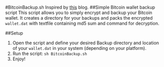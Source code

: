 #BitcoinBackup.sh
Inspired by [this](http://plasticliving.blogspot.com/2011/05/my-preferred-way-to-backup-bitcoin.html) blog.
##Simple Bitcoin wallet backup script
This script allows you to simply encrypt and backup your Bitcoin wallet. It creates a directory for your backups and packs the encrypted `wallet.dat` with textfile containing md5 sum and command for decryption.

##Setup
1. Open the script and define your desired Backup directory and location of your `wallet.dat` in your system (depending on your platform).
2. Run the script: `sh BitcoinBackup.sh`
3. Enjoy!
